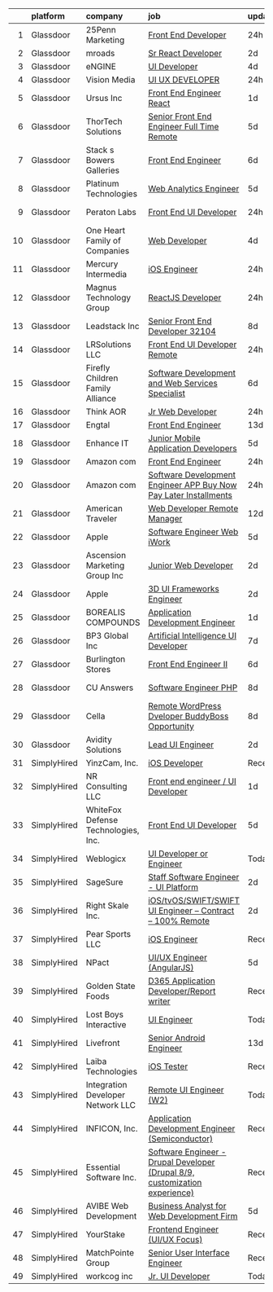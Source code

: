 

|    | platform    | company                             | job                                                                                                                                                                                                                                                                                                                                                                                                                                                                                                                                                                                                                                                                                                                                                                                                                                                                                                                                                                                                                                                                                                                                                                                                                                                                                                                                                                                                                                                                                                          | update_time   | location            |
|---:|:------------|:------------------------------------|:-------------------------------------------------------------------------------------------------------------------------------------------------------------------------------------------------------------------------------------------------------------------------------------------------------------------------------------------------------------------------------------------------------------------------------------------------------------------------------------------------------------------------------------------------------------------------------------------------------------------------------------------------------------------------------------------------------------------------------------------------------------------------------------------------------------------------------------------------------------------------------------------------------------------------------------------------------------------------------------------------------------------------------------------------------------------------------------------------------------------------------------------------------------------------------------------------------------------------------------------------------------------------------------------------------------------------------------------------------------------------------------------------------------------------------------------------------------------------------------------------------------|:--------------|:--------------------|
|  1 | Glassdoor   | 25Penn Marketing                    | [Front End Developer](https://www.glassdoor.com/partner/jobListing.htm?pos=118&ao=1110586&s=58&guid=00000182afbf177387601438b098ebd4&src=GD_JOB_AD&t=SR&vt=w&ea=1&cs=1_2f63a3ff&cb=1660805912838&jobListingId=1008076183867&cpc=61B26E8FEFFA679F&jrtk=3-0-1ganru5t1jfnn801-1ganru5tlgagk800-7f81c7527dd5e03d--6NYlbfkN0BxkLIcfe0oqaYINownie861a0BJtkzmJW-WyGv8J0JYHtoKWOCQUGsIH6zVYJqMmwuooAhzpT0yDxpWSDJWAen5UPhOVYLc12BHXaZcrNT8IgNt6rWMSNOcDWzTGcaIKwSbbRIspHHZYCfuvikeVl0ZkETzt6LJzznpdWQo4hUBVDBWV6Pou1H7BqVlaLI79rAtgrV0heO3s_EQYlbHhnkXgcMMZMdcJjo3q1ISTxkK2D5nApNUoTvSUG3GPrrF4Fnyy0uyuv99QmbnmYmktm0VXOgELz1j3X-NSB3LxvJRqx_MnSALGAooOLyvSGlXg_5eX7h8IiVPCCJurp8he8e5ZfldeLCzTowul4uJH0T_W4BFkRFNhhDQYYtX_IoJqgEqczUl7OlkfNFn68yyQjxascMamcfj8UDMWh3ThHEi5UXAb6uFAGgKP4-zeefMQEXncSzCtAP67sPzZaXxMaqV1_lPoEQawuT49bKhF7FlZIR8bxjK5AVQX4qmBuDzt9CDOP4dUyGTQ%3D%3D)                                                                                                                                                                                                                                                                                                                                                                                                                                                                                                                                                                                                                                   | 24h           | Chambersburg, PA    |
|  2 | Glassdoor   | mroads                              | [Sr  React Developer](https://www.glassdoor.com/partner/jobListing.htm?pos=123&ao=1110586&s=58&guid=00000182afbf177387601438b098ebd4&src=GD_JOB_AD&t=SR&vt=w&ea=1&cs=1_5c8abd31&cb=1660805912839&jobListingId=1008071881586&cpc=2F9DD8B511C89582&jrtk=3-0-1ganru5t1jfnn801-1ganru5tlgagk800-a1160361a352e396--6NYlbfkN0CAgjjGr4XpgOJqds2w5cxKWY20t59WaLgglXJzQDpVV3gvrXRPzIKoDiiGjmiFQ2iouESNLGd-gy4KlUUu5A563TanMmyyB0k0tpKhQSVrfwhrHeDULJNAs1u6ClbTzlRGrQQW49DBhkPI9sPYKDZwVRIgUKhrQHQAPpgKq8YUdx5yRh2KWJNQs5aN7NXWQkA1ObhygbJQosRlM4SKqxDW6Il8VWl_Aq5hZWLHdKS2_NEQqs4DB8dRKavHXF34OthY6lOffB_IgxCCgK63qjsUPVq5CCS3BK8qXT08sTdpF00FY8NrtyNYVkWScYcxRY6d8l2wCw5dANtQjE6WN331UadcTEvbD0athXIKoaksjdIpiKLRD-BJd-dQaflS-emNAbl8moBOf0Crg0rH8Sqq8AzAxHvan4gc9d1I90D3Y_3FSPvhKsO70T6KXt4w91AceDEVuFM_cuYVRo6NkRaVj4d9qdnX_b-A1nqEsX_Ub1Bku3yVQ5K77wcKvqm16Ho%3D)                                                                                                                                                                                                                                                                                                                                                                                                                                                                                                                                                                                                                                                 | 2d            | Dallas, TX          |
|  3 | Glassdoor   | eNGINE                              | [UI Developer](https://www.glassdoor.com/partner/jobListing.htm?pos=125&ao=1110586&s=58&guid=00000182afbf177387601438b098ebd4&src=GD_JOB_AD&t=SR&vt=w&ea=1&cs=1_aa50cc8f&cb=1660805912839&jobListingId=1008069838438&cpc=654405A9B1E0A9F5&jrtk=3-0-1ganru5t1jfnn801-1ganru5tlgagk800-89aab9cd47342a22--6NYlbfkN0CM72iPWblhTK_jhJfJxLWIuoC99VqbpyV49Itn1AUN0-11EOCsDA6xOfpz_HI8_xB9h5HpgiIRPkkO2Hi2R_skyVgROzf-V3wBAvxqLlJY5EHVpv0OFJyCw-L0RMqAn-PlHU9SwUDe-DwVcki62HWiZeG7HKE_-jOFz9P6JI-sUsmlxZk2Dn4lqcbSEdxKNpxiZJGFqK2YkulFx0hdvwYJwqz_IRoLhB4XeQkj037WPoz3xwtBOudATofr0STzmgEFYBxerj5KpHxcRjxO4cBr4Um2pQci_eH8bG20Mgrc7j2NQEI3HDNsXiS3JKh75rPIwedT2whOwbFRIBHNcCAW5mQ3la6gsVWbErySuPjDD8xDQrZlmhnHEAzuLRwev9SurSUUq5xHvyFdNsGjQr0xR5qRt2Jbz5LgNPC1FZoPMyTOcQC0d2sFHVYsERMUXR5ZS5NhSr-lpQjmg14emdxJqxsyPnx866rW_Jh2hL-BsKbIeS_GP9GlxQFhCI2gHvU%3D)                                                                                                                                                                                                                                                                                                                                                                                                                                                                                                                                                                                                                                                        | 4d            | Remote              |
|  4 | Glassdoor   | Vision Media                        | [UI UX DEVELOPER](https://www.glassdoor.com/partner/jobListing.htm?pos=113&ao=1110586&s=58&guid=00000182afbf177387601438b098ebd4&src=GD_JOB_AD&t=SR&vt=w&ea=1&cs=1_b0ea8e4e&cb=1660805912838&jobListingId=1008076773300&cpc=34670CD602BE5E55&jrtk=3-0-1ganru5t1jfnn801-1ganru5tlgagk800-19e53a7268198236--6NYlbfkN0DJ_NiDUn25TsccfMtQS5fdjkwEhZVGunI1iGscaADDmeKZjuEBMFajJPdeEwlP8JM_spvMmEgpTvnNBYsMiRZTChNUBQxgLk_wvenGH_0Io7ODJ7xufOapiQlj99C4-CjlOdkmoYVWw9kzIGMJ8BpB2mZbGeZD7OJMVejfeoS3_xsH2xP4qKWnBXClKuiDeZxiDVhIO8W_VH91tTd6EzJrswwLTXUPJjt6Zd_Oi47yHr0_nLTG-A54zl7D6PtiL9gyzDaBVgIDP61G6Y_uXbynkmluxY08fb4isUZ3umPYXy3rkxakXxyay9GdfUeKWmIyV5rGxOlhB06wmYGIfDMMUM8ccexMLGtupr0YjOxPrOSfmtWA9f0tSjkTDe0g-5vE8j7ls2ISHlqmYloYb_VTIykzc3ceQo8QSx3HLTJERU2LadkksrPK2MQ39zhKS8ocJibLxkBJpY4u-wgnmqcvcHapQbzOfc5HDjm-qv2n0OoYwoTi2VdIu4PwB_Rbn40MWIypSCLlcA%3D%3D)                                                                                                                                                                                                                                                                                                                                                                                                                                                                                                                                                                                                                                       | 24h           | Remote              |
|  5 | Glassdoor   | Ursus  Inc                          | [Front End Engineer   React](https://www.glassdoor.com/partner/jobListing.htm?pos=129&ao=1110586&s=58&guid=00000182afbf177387601438b098ebd4&src=GD_JOB_AD&t=SR&vt=w&ea=1&cs=1_8ec28286&cb=1660805912840&jobListingId=1008074240575&cpc=32EE424DE2B657EB&jrtk=3-0-1ganru5t1jfnn801-1ganru5tlgagk800-f2af985bb1f64a6d--6NYlbfkN0CT8vBT9H5mqECx2dfLV_FONLPDKpIRssxVwtj05Tmm4rA5I0VNOPdM1oYsK66ov5pc1wcA0i1jXnvRzmI--6BABobEGEoM2oGyC3XdEJGpUjll2FHbTHAmdz34ryBvE3X54rTHlwXxvLqFBrAX3sI-6J_y4YpvsN-WunORAvaMa1GNL3gPQ4hdC0z48g06DcM75RifPtW5IO-OTXlJjn31Auz1KaHUqcnUXskvsQiL05VN4HOH-ODWYm-IV-9wf-vwo5Js-fPjNSsKek7TBHfcmKY8e3pXzDwz1XGgGupmipdRvrEBbKnRZOGn36v5YQyK5WBxp3zL2U1n5WDF6s44GuSlwYa8_aeZ2O7wD3MlTmtN1XfPe0w1DuGlLFxlfmLARg3PkxHJqR-5WlqI_sqGiuzTRGMSYwdCQbqUmHFdsdedXeJO8SxxA0TZokdKbBB5Qvi6rmZl8KrhdQYQWNbV-d_CJ4bGHzZP8spsQPRYjgkosynoiF5AzEhnF5Sa9Io6m5CYxy6Re-u7Ghus-YB5XaP1MjncQKlAmD50fZhSbYTn_7OA0bIaWLLsxhZe6kNoTjUnru8ZdpdT_EoWzCkl-6-JCiQrylNj5XlJtYiOqtNbsK7h0_J6c7ATYTxsfhk3MzyLuottxLEShiVjwJiWQb9GGgIaWRtHAMsSWfzfWNpavscuCIrcLNC9RHyVD2svaBVPoqcRz5HErMOfAJvkJ0hG_jaqj1H-uTxZKjZsBpMc3YWhAsJ-mqhSQv_iwqEMwFEtd0P8RqLk4bohUAcqwQBWoxCv2G_wWVoVWAaxK_NKnDaWHo7RPL7_21Ii9VRvrzh7CijR55QFthT1H9jKPpPkN6yJf7cQe_4dftSz8PmzJ_Pt9NOLM0odCMBH6o5NQntH4R6ajxlcevLkkoKNR-QSbMsYb_0yXdwJsCh9p-NHAy19_tXQxYY2_kwD1KeJrTMXdziS1i9IEFMooQfXEbwU-siLllaym3IeLvWzOoTqIt1lP2TMZtPPnI1RpvM%3D)                                                                                                          | 1d            | New York, NY        |
|  6 | Glassdoor   | ThorTech Solutions                  | [Senior Front End Engineer  Full Time  Remote](https://www.glassdoor.com/partner/jobListing.htm?pos=116&ao=1110586&s=58&guid=00000182afbf177387601438b098ebd4&src=GD_JOB_AD&t=SR&vt=w&ea=1&cs=1_8887ea31&cb=1660805912838&jobListingId=1008068794903&cpc=451933188B21919D&jrtk=3-0-1ganru5t1jfnn801-1ganru5tlgagk800-8beda192d9f3f793--6NYlbfkN0C01UNaBQ680rhInzVQmCw0TGPaO4jl8CGKEaY9c_l_wnpKA5txkh3YVdNfPCyTRGvxsSxdpXF65NVr9l4dzjq6ZIVm2jEBL1a7D3FivAIKwll618pqIb3tZfM83PuSUOmKV66_ImlaXN61M_Fe_gk4uGAzU5Jq2DxvytE5Os3njcpTKacHSoDA2S7L_cIyLChQEGlxFkcfNtebawSlyJDn4_fJEPUyZDVjjKLvlerd8Ox6FcNxlaaafA1DiXqVE-iJUAD7a2kB_lW-L8UDSChqa7ew0lw2IWz9q1ySS1aykxl1j7ica0a0KwfpZXMjcBLiwl_UfgB8vLLZNW5cDa-6w7tgX_TdsiIIy0RhbqnziENpDfhWjqqrUQxCVXz3VzurdszaFjLRVvyxFoLWvuLFZ7SrQNL25wPI_d8ieB286eXzfLd7lD0T97gGD15i89A4lFE_m4DEExy1Wx7exoVH2NFC6xToJl5oQLQ4TR1IPogkqAHAM4lfj1IueDVw7pc%3D)                                                                                                                                                                                                                                                                                                                                                                                                                                                                                                                                                                                                                        | 5d            | Armonk, NY          |
|  7 | Glassdoor   | Stack s Bowers Galleries            | [Front End Engineer](https://www.glassdoor.com/partner/jobListing.htm?pos=106&ao=1110586&s=58&guid=00000182afbf177387601438b098ebd4&src=GD_JOB_AD&t=SR&vt=w&ea=1&cs=1_b5e20d49&cb=1660805912837&jobListingId=1008067365605&cpc=FAE5E775D180B2FB&jrtk=3-0-1ganru5t1jfnn801-1ganru5tlgagk800-bf8bb4e3e550c40a--6NYlbfkN0AtR68e5gWpPxoovZgA7Udo-dcymoK0NpHFMpIgh7LYz-wzErHSXLxgtwb4A8enJMKZb71gALfYkexeRPtb5fviJrV85EakYTghdGPeIuapmIDAVgL2Oltk-6UY12bUOMh0zL1hH-vLriSIVkzF-TRIIhnK97lhfw3QCDc7zN8l_MdrvuZo945h7xPBtu8Sc_Iv2R3vdWVoeaXRaVXKQmTLsmkk8egzvnGeNy8kuyJ9OsqDmiMuMm4c5tk-mPzB-G0XDsCAhoBIplbhskGEOevyHai8Zyt7x1Z2ziHxQFnQvAur17WWGjd5yiSLiKKb3p1k-3WCe2YLGd_qvDA-SqPo3qbxZqgC0iDPZN8EUdJR9apwbdfQ2p2B1V7iSzA45UmcqbEcCU_fabfyzR0OX-qJUgflNTEHOTt3s2-qqmStj9PXauT4QIqJgxQ4wxzNsmCTcH4QiRaNpgLFkGU9dY2RlizCeiCTRnT-pvJIW2MgimmqB2QeOQPL)                                                                                                                                                                                                                                                                                                                                                                                                                                                                                                                                                                                                                                                                | 6d            | Remote              |
|  8 | Glassdoor   | Platinum Technologies               | [Web Analytics Engineer](https://www.glassdoor.com/partner/jobListing.htm?pos=105&ao=1110586&s=58&guid=00000182afbf177387601438b098ebd4&src=GD_JOB_AD&t=SR&vt=w&ea=1&cs=1_2ba9e45c&cb=1660805912837&jobListingId=1008067991782&cpc=5F655C736EBE388B&jrtk=3-0-1ganru5t1jfnn801-1ganru5tlgagk800-5bea5c2b1ab209cd--6NYlbfkN0AS3oPsAAmCngCu4U51_2RxXyfS7TdWOFtWPOafNW52IwBtI59ZXPdtHojvQioreHV1eCyLClcTIJuHglHXQYGFPrbYLNKjMSYElkp1vDU5B6GRIJ3ntTEZ8wqUdXjiHri8KgFHTcevVO2ME7px7hB8pIZ9k3huWREFH3y7GXAIcILB01STLbx2WRq02-bbBOcbre9wwhFnxnm1Fqcqb3sChcmLjhkfGI4_QwCn2udRAvCHtBVpRma03uVhhy7ftJGBWdYacNDd8Z5RB6JAC7XiBA7U9x8-IVvLFAcUGK3aGCjPj3hWa4TzfESLJ_1XKNAtzljvCAh3QLkIZNKgNoluoc0EdZQ6-ngNB2uln1KalngSpZVGFPFgYHqk5Di81AWyDzM6B4VuN1lzofxFK7xl9RQAqxleIwpEREl2NWq-uurEgy92gJDVfzMDsBXSlD4NXbbmgQQ2MjrWq_OMydE-0I1h6ZzRDqTLlRMi5OJPaMi0yufuK5UBC9YIEcEsjkTtFUc-EXbaww%3D%3D)                                                                                                                                                                                                                                                                                                                                                                                                                                                                                                                                                                                                                                | 5d            | Remote              |
|  9 | Glassdoor   | Peraton Labs                        | [Front End UI Developer](https://www.glassdoor.com/partner/jobListing.htm?pos=112&ao=1110586&s=58&guid=00000182afbf177387601438b098ebd4&src=GD_JOB_AD&t=SR&vt=w&cs=1_cb948fb4&cb=1660805912837&jobListingId=1008077071056&cpc=618B7C2C2BCBC227&jrtk=3-0-1ganru5t1jfnn801-1ganru5tlgagk800-91e0f88b400cb86b--6NYlbfkN0Cx7R8OmodZU4Ze4hnUhR0Myw3_voyDLMHXumN7ynSuTvZJ394letWvd6fX-ZR_lPZng_wVtZRCl19gpzUfil9SMhxjSmENU8Wf1CpIo5BuLulOof9V7l98pr3Gx6kJ91lZ9bfwnEdqdfyt8VCbOfLcHoeikdcNchUeNi2V0hdJoE2hGzAOIY1XHg4iRoc4jfnNn7AL7riUmUtkogdFohL1qyTv_zeq4jiNK_evGgQAE5Mu7iss5NJ7wzz7ER3jAb4Sjcgm6wkxvjbAiwXehco3fSj_xw9Bk_h5I8aNxiRrmVAqk3EYro9XfvhzOTEJHOSDZcXfG2qc2V3bEGmAW5bqPfkrQaBE7kMjQGFPqMXZ8mk1wrmgcfe56d0zc8eQa0TldYYoXb9r4GPpid8YQ1NH_dbJt_zH4PgxJIAN-fh4spH1Ato_VdAkp_Cws8ao6z7PwyeOvcg7IwU-nABOtyM8jDBAnz03QTc8WZ-s3_AzxwhPsuvqfRsmT3b66gu7dtRZQc2QWTeLyms1IOKrADvl0sU5KdHzbfzO_P-a1FhCMLwp1kN7paToNgwfMpOfZkuZW9VpyNK7mFVNzfOa5W1YDeqMtEKLPo3AERL_X26PzumrTqUHF7TdX12AUzWdneaX-mPnXQAwYHZZKuOIOKIFsQUd-7VoZwHFLtp0vLlg0bflnG0M6EiGGh7SXc8jKmHgVmHBNfoNdlE-NwAjVP_pPq83EGIfxeJs_mPc8iVGfecBrkdzmb4vY2FRripQ2vcjye0yyzblh8KYlOYeov8GRZO3YUuZhWM6eDyQELy1D5zvkTAfKYMJZPGxoU4cra8bVFLITgSffWEgHI76Gl_0nO16s9Cos-JZNlsvgVt2zvA5X69yQAECMhEU-qrBA3ryV-fgmY3FWG6_1lURvclP-Ws8GjU8blKmJU6XRap78VTAvNNJIccu5768QD_Fu5ICneXyU3HRfnf8DuTC_DooOmSgzFWJBZY2oFS6pdDFcyljfVAU0pgs4C4Y8G8dZhYpuSdssimEF1Kf93NCLEnebpwQzBpuJtZyb4j1cSemK2rOhuI50EpT029K3FJO9i-LVuCjZmE1WCLASei1-qRVrmhD9PjdsZ53cdNcVPB0hym5Hz7aQTsH) | 24h           | Silver Spring, MD   |
| 10 | Glassdoor   | One Heart Family of Companies       | [Web Developer](https://www.glassdoor.com/partner/jobListing.htm?pos=107&ao=1110586&s=58&guid=00000182afbf177387601438b098ebd4&src=GD_JOB_AD&t=SR&vt=w&ea=1&cs=1_418c1c49&cb=1660805912837&jobListingId=1008070042012&cpc=F0D43F17ED76B3A9&jrtk=3-0-1ganru5t1jfnn801-1ganru5tlgagk800-6b9958a738879331--6NYlbfkN0AtR68e5gWpPxoovZgA7Udo-dcymoK0NpHFMpIgh7LYz8Hjb2eughIqb59b51gMljcxncq2wRh4YmwoTJdkcUlj0-zYaH3F7Yn6Gt6qFHpg5pQPKiyhtX2pZ4ebxOgp5HonroO9aGb7lOT7ANmHlO4KRiP4f5oeXwufBnezkukHrVQskT8qf4BGxhV5qCa7rxviF9QrQ5s8Cm0zup2lo0hN9ItFO3PppgTvqV08EIMRE5PVHkWDv4_N-tsoy40RJdus6NHNLjrS47o3qgXcWcMxXZOFl7KdeG9g6GtLGk1SGV-gtQ22r2DpiyeaMvbT6PG950EnN-lVFWt_cy0WIDlBSvZ5vtEKmkeEitk80WXtaLwKdyNwzCUmUm9qrKf7ia1E9YOvUkOybZ-jN1ZQz5i-h_lDY8ypXUXeiSQ4JLVrK8XtaKff7-h888xpr5f_mp8iGZ7-Ytg_tkJXSXRLC4KJTqlQ9ppZEsTwCpypSfQEy6XiLUzyi9RmMdcQqlQ-EPg%3D)                                                                                                                                                                                                                                                                                                                                                                                                                                                                                                                                                                                                                                                       | 4d            | Sparta, TN          |
| 11 | Glassdoor   | Mercury Intermedia                  | [iOS Engineer](https://www.glassdoor.com/partner/jobListing.htm?pos=101&ao=1110586&s=58&guid=00000182afbf177387601438b098ebd4&src=GD_JOB_AD&t=SR&vt=w&ea=1&cs=1_7aadace1&cb=1660805912836&jobListingId=1008076136955&cpc=AECEB822CA110EBC&jrtk=3-0-1ganru5t1jfnn801-1ganru5tlgagk800-b47ae40df0f9e85a--6NYlbfkN0Cp_WSJKd_Pz82imZmURPbhd3kYBsiZi4lpMLOH6vOlLPzokIxeo4E3F4xOQambd4--pyPe1rb1tNFMVvuWJilBPmEHBtb4FOWf2iaHFnU2gYgmWEx5lbC9IvpM5GttvCFqq9MBjwz0-PM8WfbOGC482exjsPIVnX9T1MMUcE0kr6yFADdb7FrViRCycjX4lZQ9y0vsElFUV_t40zldnC4QYHlI-HWzj_i1w-G5zD3poqYvohbSb50mXp6I-Hdrx-0oFId3MN0r2mRUD8X71zYBMRyG9dCJ_TH76AdvlSl9iCuXPdurXk9rWcaDPtkCHHcfjncKodSCY_pMbBNcpcW2N6CwIkg5cPFxjw3jfTrwXrwRSGomtcOyv7IpMPjqUXnZVHnxwEJUuoJaZ3dI2c_CWl7DrfcPoAFpi4SvktUVQniLE-BFCe3R1031Oj0DJZHK-oJWQ2Q2m2KpEfnYtBFUQB2NGoGw2wc6s1_UUqNxgwiAHBdBsEwxmcch7VYsGRFt4vtshPTlMA%3D%3D)                                                                                                                                                                                                                                                                                                                                                                                                                                                                                                                                                                                                                                          | 24h           | Remote              |
| 12 | Glassdoor   | Magnus Technology Group             | [ReactJS Developer](https://www.glassdoor.com/partner/jobListing.htm?pos=109&ao=1110586&s=58&guid=00000182afbf177387601438b098ebd4&src=GD_JOB_AD&t=SR&vt=w&ea=1&cs=1_e1fbb6ec&cb=1660805912837&jobListingId=1008076695034&cpc=81AAE51C33FDE227&jrtk=3-0-1ganru5t1jfnn801-1ganru5tlgagk800-3a0a1891d0d5e189--6NYlbfkN0DtUteQRno8tGOkK9yi4CzxFCLHnSujm5-DaNf22fRcqDz57Rm31v8dEP8M_ZV-VgfSYxkIEpBONLzkBp-wpqvQXH3oMQwuXJALoHqw1rFSN_XLHf58eZ5V36zTppROEAs_4K0fUhMQA7RLhhxS2nFlaHBlmEQko0uAHFaNW9hlPUWaCLMm37xJVjyB9iHf3QFNclq5r6nAHH5TovxiW4kj7eJcGYpC-jcqe9gDNgsSb0UOXVYZA9cJXaUym9TjQVN1JgLlhLdhyHiJEqdoX0leAFxWWwsVGnTrH4bJqRUeHaIx2kZSkYXNbtFD0KeQZ0cHvVRql62ym3Rv_u2FPNOb8qpjoB2YLAW8Aw5Rtf-RnfI8HGt2CfPXghUbSEBpXJFCjcRghIFjRncGi-fFabdgVgfS3lUrIXajfmOZ26gRggwZR43nDzeslePJZ8o-IHWa2XpziNansvouNQ2wQfTmPUt0mPhVgYgoIedz9LCPfwfYmwK98YAYy_FiXMXN5fy4ZDqCvvqDDQ%3D%3D)                                                                                                                                                                                                                                                                                                                                                                                                                                                                                                                                                                                                                                     | 24h           | Remote              |
| 13 | Glassdoor   | Leadstack Inc                       | [Senior Front End Developer 32104](https://www.glassdoor.com/partner/jobListing.htm?pos=117&ao=1110586&s=58&guid=00000182afbf177387601438b098ebd4&src=GD_JOB_AD&t=SR&vt=w&ea=1&cs=1_cbb35f9d&cb=1660805912838&jobListingId=1008063540807&cpc=3BA4CE39D5B5DEF5&jrtk=3-0-1ganru5t1jfnn801-1ganru5tlgagk800-480f5580bb79916a--6NYlbfkN0AN1DXOJ3XjvJpsorCLbwBX67_Zmbno95PICvIB5GJH13XHFuyYrum6AmNcT9_RMPPPeOF5uSL1IV0gQys2Ha29mjA4ejw41W1tdV48sTCXA7SFqzDsz2n_wr4OwHo9hR7eT7850mWZhyvFtjUDSYnNQPSTWiQ1tgjjD1YU4vtzLfTBESvCVb--f82__01qtwZIMTW3dxFrZJxYYK6cyZOlctf8imnAYXDLuOyhfE0KVh5JsoB1cjrz-qf6Ms1zGzok1sROvHm5EowQWIK8l3gbbj_rjQuSmLHCYgSMBMDFUvdVMHlNwTYlOsSsrgIvqdyJ4maXWiXXK2Lym7oH0oHnHn7L8YEysJf321pUQu7heZ5sBCxAxlsproptG-7vEbHAC16CAwXxEKOAPgByiDpssddmmV7IKo6j9K8kZouwu-hktTVad0tGjMZgt0J7EBGB2fEKMH0RmlMeCeawOJ4NcQ0gE0JUic8kpP-xqW7tpQEd7SRbIgjyqjnpk5qw9AXtfcRh4aoWag%3D%3D)                                                                                                                                                                                                                                                                                                                                                                                                                                                                                                                                                                                                                      | 8d            | Remote              |
| 14 | Glassdoor   | LRSolutions  LLC                    | [Front End UI Developer   Remote](https://www.glassdoor.com/partner/jobListing.htm?pos=128&ao=1110586&s=58&guid=00000182afbf177387601438b098ebd4&src=GD_JOB_AD&t=SR&vt=w&ea=1&cs=1_d32899d2&cb=1660805912839&jobListingId=1008075985506&cpc=5C70DC7FEE0D01B1&jrtk=3-0-1ganru5t1jfnn801-1ganru5tlgagk800-5a430370482fc73c--6NYlbfkN0BAGAj0RUsnWTahqI1tl-PZLsMym4oUMswTcg611k7hRhZpN3Kz5TEiF7mWyl4wW1AhtjUlcgc-107l0yBL-hN6ZbcyiXBfLWok2zXEOlJ3ntoBTaMYRTmL97T9V5cUyN_zWZK3d3Ca7QurS0aUI1qMGMs3j4yGfflH6UsqC2Io-QDlomXxrYsO_NEg5M2dDDJPE7pJl8_AiPTzX-TLm8xuUTD9-We2UPO3na-FxrY7GC55lhbnMYi-BAuH8p04WGVSRlETJ79PMTgt4Mw1dzi1wwMu3nhA7EdGvBKf8BKP3tkItx9xhE5p9NA5LPUryayExqWLKle1K3sOt69MzFWLAK9pLF9goJ5USBGUswLxW8rKRi3-8MzQXaA8ojNNVKjcrktfuPaN-URzB2rmQEylNW5rpf-khb8XAlej-LHHDVhwDKSPRlTgRb_KUiIR0-xbaS38Xkjd_jNpiaT3oRdFYd98Ydp7Vu7TNXVhevct20cNNWPnjdE8hopn84vWuiKS4lX1aBd1ug%3D%3D)                                                                                                                                                                                                                                                                                                                                                                                                                                                                                                                                                                                                                       | 24h           | Remote              |
| 15 | Glassdoor   | Firefly Children   Family Alliance  | [Software Development and Web Services Specialist](https://www.glassdoor.com/partner/jobListing.htm?pos=104&ao=1110586&s=58&guid=00000182afbf177387601438b098ebd4&src=GD_JOB_AD&t=SR&vt=w&cs=1_ad87e600&cb=1660805912836&jobListingId=1008066852423&cpc=F4CC4721A073827F&jrtk=3-0-1ganru5t1jfnn801-1ganru5tlgagk800-cf3a85c00cb20a97--6NYlbfkN0CNzuPTjnduGFAOpB2vcisEyNlokxoC3oHyRQ2OwCqP11-2grFXxv4hxLgRiYTyiFv0bkFe8JpJjZf8_M3r_k5Hpg8yNjV6u-vPl7ebESnpQYujrX1qPjs8JQLZzpsXh0l1ibaXfwnmZAZSLn_ExzidpHeBikTNiI1rm3wcJJ6LnzWTqs8paCVpFI8jG78x51VriiJmQkCSwRDoaKaUDHDcYmV0eZOdPooZISf1ePRqBGKDMx3Z5EYPcXTU-K5y7vNYeQEpFoILjAOjHJ7yELbWP6yHMJQuFD95aUdgNZcIbBxaX6a05rvH9GV_usngMf6LhHxzeYv7dNeXzUuhjcI57Jd7E6xGTcNICeN4aOJe5DTwv1gvRSr7lqhDhU0_1GmN8oeGvoEPhsJVhoHju08vvyahsy-fNvZk7CALR1GbD5fiTfr1MchrjNQfjqthI2kRG3OFmQIkLoYTGR7xSfJkg8NTEXdcVUh0hdPs5CqLBArjHROqisXJbtxUa7vSDVw%3D)                                                                                                                                                                                                                                                                                                                                                                                                                                                                                                                                                                                                                         | 6d            | Indianapolis, IN    |
| 16 | Glassdoor   | Think AOR                           | [Jr  Web Developer](https://www.glassdoor.com/partner/jobListing.htm?pos=114&ao=1110586&s=58&guid=00000182afbf177387601438b098ebd4&src=GD_JOB_AD&t=SR&vt=w&cs=1_fe78a080&cb=1660805912837&jobListingId=1008076352884&cpc=C4A69CCDBB3B9599&jrtk=3-0-1ganru5t1jfnn801-1ganru5tlgagk800-199541a9d9310322--6NYlbfkN0AZhccrYCUSJlZEde1UnGXnwlG1V9FU8luw-eezWnVYr-kN5gpXPDZd7hP_nk8EKTuSlEmZqUFjmWZXkZE7zsw_oW-GdjzGixVbr7Hm8X-T_tZbOrZ7F4qo__LCtrgwEHZ6SjEb1GrWSNIGGA7nkaZzhtx6eyPItdJC7UvlRhOw1WbT2p9JnsSl474U4Gy9_1Dc_VR31UcCDD1se1ikqX1EbtnTMAEfd1mnB-F4MMu7GzPwjYxIs_YRLRmHblMR0-nlygdPppYH7mDNNDULsvQNBQ3nRy-cSBDBm5qvC2wNBI6_MzoN2bGYrSVpT58GnSphLzpRg768YEK5LaEQTiZOSBYs1E0037diXYw65G4XTimUKEKK7kxc-N9qCW8DFfuBFCnXJ_165YVjwq3KuKK2TKXyRwM6n__PuBNRSBmyaoREwtVdGD8A)                                                                                                                                                                                                                                                                                                                                                                                                                                                                                                                                                                                                                                                                                                                                      | 24h           | Denver, CO          |
| 17 | Glassdoor   | Engtal                              | [Front End Engineer](https://www.glassdoor.com/partner/jobListing.htm?pos=130&ao=1110586&s=58&guid=00000182afbf177387601438b098ebd4&src=GD_JOB_AD&t=SR&vt=w&ea=1&cs=1_d6802d04&cb=1660805912840&jobListingId=1008052522774&cpc=3BA4CE39D5B5DEF5&jrtk=3-0-1ganru5t1jfnn801-1ganru5tlgagk800-71a444158f5699fe--6NYlbfkN0B7Z8t6fEMDh_BTkcJVPNJicKvZQEBTy5HSwyHa20ewqmyfWNXjNsfvmtdqiCQm-EzowJKotOv_WjYgXr6s0thNrtR8Nf5EbUKEt6ppAYVG2-AQo-x4g793sW2LOxDCt1n9wIYQsco9lmZbJ6U4qZeSMoRdJ9bloGCf4MOchqSjPEb1e5ShRIiaHCrC02WA4DsdIW4P4BSZdX2xe8Be6DMjxvm2QYgnccLwcNxvAFZ0Bbrmf8dayeus03-I2_zojCNnupKlXyt0y_-ZfBeoLk-nCu0DhT_oDoUY0t6gN2sMXGT69hK_LxdTVGquGm4Mj8VdKU7igvJMwVpxSoaMj9Cn0zJE6rgsLXV-Z08bx7al0AA_NVzBhHvtghvqXMVUeqy2ZsqBMOWLES-CYSVSQqjVRy3T6YX6taX_8uYXbR2kfE4cjxWndHzG-9o7RqMfg-om_6nTaj3l1aBhO5c_0kVc2FmykGbAAPBiQbmhGoqm8M9yYs7YH2bL8sn04SJrr60%3D)                                                                                                                                                                                                                                                                                                                                                                                                                                                                                                                                                                                                                                                  | 13d           | Remote              |
| 18 | Glassdoor   | Enhance IT                          | [Junior Mobile Application Developers](https://www.glassdoor.com/partner/jobListing.htm?pos=120&ao=1110586&s=58&guid=00000182afbf177387601438b098ebd4&src=GD_JOB_AD&t=SR&vt=w&ea=1&cs=1_f974f89c&cb=1660805912838&jobListingId=1008068900182&cpc=A65DF3A704A48F9B&jrtk=3-0-1ganru5t1jfnn801-1ganru5tlgagk800-def1bbd1f598e622--6NYlbfkN0AraZfUMCdnJNjJsWHy6D3Ra_0D6GRfEkfGXZiKyoRK-VOwO6-Fnjju3UziSgxx_2dztle11cb4VvC_EnZaGZvallrJcFMEZ5Nxf-sUoNMNKtH2TI_Z4XyxT7QHL8ac1iyp7Y-701IPTxBo0U1IXSCSeLvTqKewnAtKv20pNCOPzePwMnVtsiioOAusAOMDS801OZpCX-n8my8obiOc3rbG8y-nzv-q-9je68JnMx8u6DBS-PZl3YMnR03wanWmfgC6Pgal4Zrki_W_38I8Wf-PCU0oPaQTtipU3haAWyucK4LkBEaYikqZV0xrK3g9jtYFS3bx6Xof558EV0SeHTiurJV6_XPuOTQDO4sOTVm7dlsFBSTF_gDn95EX5GUwFRWsz8t46-OIQ33s-fvNGsb9VwLO1OjJkrkIXGZNKqpcsLk8Lf_E_9RlXPXyK0o9OYC3W_RFcXTx7R_ArOLbrWgFp07EY76P8WvyuoEUgZX0z1VJF3gsap4QVbGGtQ-r6z07ExPv-CmXiA%3D%3D)                                                                                                                                                                                                                                                                                                                                                                                                                                                                                                                                                                                                                  | 5d            | Atlanta, GA         |
| 19 | Glassdoor   | Amazon com                          | [Front End Engineer](https://www.glassdoor.com/partner/jobListing.htm?pos=124&ao=1110586&s=58&guid=00000182afbf177387601438b098ebd4&src=GD_JOB_AD&t=SR&vt=w&cs=1_f0d514cf&cb=1660805912839&jobListingId=1008076772877&cpc=3BA4CE39D5B5DEF5&jrtk=3-0-1ganru5t1jfnn801-1ganru5tlgagk800-3ae396543607a951--6NYlbfkN0CKJOvZ2V5IrJ1cL6f27LnM8XR4tisTi-a8V3t-dR9dwsgFRvlGUQc2Ve2CGI8d6VM3Wgxlj0PWH-4GKFqUCO1-xiDskxgf3Ti9KxZ6FssqnRX8Zs5rnBiROYE68rlMFz4v9XJ9bdeWLC_QjnIJ7Eq8lstt1w8kGUWRmjMgDxb-AUpZZHnzdIAilk2p9wKzfYM4TPmN13UYY6wak45MDk121-ORf5sQHBlKmfm5w17-6_JDHr8G2yUTc4Gbql0izgSC3Mdc7NtNzmwzR415vszoelG6UmGVZmjb7MCmKZDVr6g8tN6V-EzU49YBNVJ57avywzmTkKAi4WJhC2B6iwXVSiBgnI3LG6706VZC_v1zKVHNunP7lbcaeri_lCsvVWDdanKbgkiMYZNIQ5ToF0SDEZbdG2rp4fAwXd2YBXdl3Q%3D%3D)                                                                                                                                                                                                                                                                                                                                                                                                                                                                                                                                                                                                                                                                                                                                         | 24h           | Seattle, WA         |
| 20 | Glassdoor   | Amazon com                          | [Software Development Engineer  APP Buy Now Pay Later  Installments ](https://www.glassdoor.com/partner/jobListing.htm?pos=111&ao=1110586&s=58&guid=00000182afbf177387601438b098ebd4&src=GD_JOB_AD&t=SR&vt=w&cs=1_d7d4e32b&cb=1660805912837&jobListingId=1008076772826&cpc=9908D8D4413DBB8A&jrtk=3-0-1ganru5t1jfnn801-1ganru5tlgagk800-bb84ca87808f4568--6NYlbfkN0CKJOvZ2V5IrJ1cL6f27LnM8XR4tisTi-a8V3t-dR9dwsgFRvlGUQc2Ve2CGI8d6VM3Wgxlj0PWHx4BSIEGTneNmlcZ2iwqY_YZBe3-pjfINGMDQM1lghyUIS2AoSvGLypETXjz8LGJJ_86RKR51t-enXGwsMgGZYqiE6VlKDccx2ZClHi1Iwaiw3f3ql4GAbPzBIdLO5GMEmKxlQ9-rvAFCNiY1bnqasa4laRVUfsHXSSYnNp6nLqTS02lJgA-FDoNcIBaOTrvqD2m67QH5Sr3oXAyN7ObyKUu6djSsY4DsLhr1UbRKSlk4V_bZD7HaOcwwoJu78mkJ-4AM-xgJSKiAkYbI2Mcm1dPMLEZg-Eu854bbDHg-T7tWRzhZiwYl8Ikw5ktu5HHYglML1psAdzR0UuAUxqblZMyfG4YEKprDf3XKfhJLrrq)                                                                                                                                                                                                                                                                                                                                                                                                                                                                                                                                                                                                                                                                                    | 24h           | Seattle, WA         |
| 21 | Glassdoor   | American Traveler                   | [Web Developer Remote Manager](https://www.glassdoor.com/partner/jobListing.htm?pos=127&ao=1110586&s=58&guid=00000182afbf177387601438b098ebd4&src=GD_JOB_AD&t=SR&vt=w&ea=1&cs=1_6c708735&cb=1660805912839&jobListingId=1008056188978&cpc=A8EA696C92E7776B&jrtk=3-0-1ganru5t1jfnn801-1ganru5tlgagk800-441c4092247efcdc--6NYlbfkN0CkyUODdAWOttWJ2LJ7eZfdfOMXKQZf4DPL70xczqcB1LPqXS_73rS5nAenDC-EjxLQZwjUwl6q06DL8lvcCzJfoEWX9ymooVZwHEo0oIC5fw1BQ4QozUrrQjBA1vvihQcUDjEeeZU4hTOK3tN6N3rovH1MOQ-LKvUHL5xpkry04szfj3dm3kSlgVIsncGuvCTwLIbC7-LHPGAWBXje7b2dbE9KNywHD0_SVMuFIThjAB6t5up4jCJCjA7UQ-ZqUNWczKvI2HIPpXSOJMZDXP2oC8STJrkw1fcS9mMw6jy0t2U2tKy5-v68MCWSq3T3R0cK4Iybba6e9pzHGlBqAl0DB_fhXOvn-OiFQPhEW5nS7yPH1hLrDc1jLdRRqFQfodeSu0WMnLAxsl-YJ_CCt_HOiv4q-JqxBLCsZNd2LGAJQFvP_7_ndhemOAAjjvh__lkOt6eV3TnWvB3OSKtHLfKJ95SMJbGRO1gxhN-7TEC3-NaMhqgG-wMiupJk_BbJUKD8YD2oN2Y8yw%3D%3D)                                                                                                                                                                                                                                                                                                                                                                                                                                                                                                                                                                                                                          | 12d           | Remote              |
| 22 | Glassdoor   | Apple                               | [Software Engineer  Web   iWork](https://www.glassdoor.com/partner/jobListing.htm?pos=108&ao=1110586&s=58&guid=00000182afbf177387601438b098ebd4&src=GD_JOB_AD&t=SR&vt=w&cs=1_68abc335&cb=1660805912837&jobListingId=1008068026001&cpc=155EB9D5185558AF&jrtk=3-0-1ganru5t1jfnn801-1ganru5tlgagk800-b314d1b70519e687--6NYlbfkN0BvKrLyj5gPmtZO9T8euul8TCxuuKNOtzRJOomxnwSEodTz2Bc-sPZlObPMRh-wYQqX09K-kPIWFmIDrnKtybxs18Kgzw1l3Lrgthl87Xxo8ekCPJIkQXPt1KOBK3tnJ0O0lu8RyqdG8L1HhXMGGiIYIMChQ7Nt6ID9buyu_g54F7fiYSOlI1FJ5oA52uTgkoJk_bufZO2FRreGvd_UhkAgt1akyxVd2koKMbO-BqLi0HSbqujHkpksd3ul_NrN0-Vz_5G1pLJ5lWrqKLgd1Yu6WqXc5NDPkhQFwPawS7kiIWC_zvH_b2u9US83AT_j3IukyQr3fuxgVmHcj1daO5_dE6QJqGrqYbzzIzLt2UAoFQ3d6wiFZ6Yco7GZ-oeadetwEyylYmEaaysE9ZJ2ptpT8I8werW4rXoP2egMzVYOpe_Rfd74D_QbAZdP-RM8HDNKhD1tJdZFZYDKnzHjDDCG7xTVJ2BNkEoSJTMTUvDSKQt_Jx6g2lxeWfnqQqtmBvPR_u8mD6xPtrBlYhaxG4PtPhfP4ENJlmy9VZWtP9s2asZmLVsVqwopRe2gSq6LkiRhYcSK83JtT9GJfihc48yX6_2AD4kY_cwfGQOenyywK67fgDGIBhb1Gyn3PMZ9e-npSQDaSFpVknDnIrojrpD0yfRNxgzHp_xcd5zRbBzrcfNhouMxF3Uo6P0HRm6jHf7wDU2DyPO3hQlEPdqnFqXkJYvCUu3lomyWi_Rb-WdhgXwWQ83dFoW69sBTbxyCv5pR226-vIQR2Cw_3F0W5Bm-OdP3lnsSkbl3Je1F34vWq3rykYNaGdXSFtAo2n59_OCDAzIHZzGk0z7A47v9tf-JfDo60Haqj5CGKHbb9iYwYiSfBJwtGFEIGCUH5zG4XeZOCHreK4RmCy5w3NQZGkNQfs7iwvzo2r5k9zfPc1gNOlurzL11IqaPoyOY2BqI-vHEQiUC1Fyg4YnEQ9YJDZ0d)                                                                                                                                                         | 5d            | Pittsburgh, PA      |
| 23 | Glassdoor   | Ascension Marketing Group  Inc      | [Junior Web Developer](https://www.glassdoor.com/partner/jobListing.htm?pos=122&ao=1110586&s=58&guid=00000182afbf177387601438b098ebd4&src=GD_JOB_AD&t=SR&vt=w&ea=1&cs=1_088cdec4&cb=1660805912839&jobListingId=1008072063162&cpc=48B9F4758953335C&jrtk=3-0-1ganru5t1jfnn801-1ganru5tlgagk800-555be03becddb755--6NYlbfkN0BKgzQyzTF1Q9mOsR1amaS-juVGLjHt5Cdom-gEF9y-xZCaN_qau0nZKYPb8RTQ12B8IhTIvQeZuo5-_gl3_1ta-uyJ0rRvD9lMhrNaC3NdOBMuP6iZ6iy5Ykcs67fFOmKAExcwIXCIvu8R1p3_gdkgVq4W5t6e2y6EN8TM6Wa97iTJugkdIja4dspMSdEF6T7_drIZ5s7wZAqyxEKpKBWRHbVr0d3mCJTezt0a7DeWO-9BNwYnJijG96m1pBa1nCGCJK4-EuQxWEzoXy3BvgNbSslMo5VatlAshsvYDwumudBjtSiZ8Z09Maw84Q2WfkUl72lyk_QYm11I3ESIvTHcgYgWWKixNP_y5NnNxULQaw18zPRaEoNw1hvR60EDMOZDnOFUphpD0Stij_N_gR2ioSwF7HQNVV_5b1qwlWcWb_XrUAXg0Ao4-pa98fv6dNR5fkNY6zhlEmXlPrOrzgZa_t4FCQW2yvyahQ0gYTVEAAr70xTpbNa7Rl94rSPlFaF-M_YAVemnCg%3D%3D)                                                                                                                                                                                                                                                                                                                                                                                                                                                                                                                                                                                                                                  | 2d            | Charlotte, NC       |
| 24 | Glassdoor   | Apple                               | [3D UI Frameworks Engineer](https://www.glassdoor.com/partner/jobListing.htm?pos=115&ao=1110586&s=58&guid=00000182afbf177387601438b098ebd4&src=GD_JOB_AD&t=SR&vt=w&cs=1_c872d66e&cb=1660805912837&jobListingId=1008072872977&cpc=F41FEAB56D215062&jrtk=3-0-1ganru5t1jfnn801-1ganru5tlgagk800-49a0a698294376d1--6NYlbfkN0BvKrLyj5gPmtZO9T8euul8TCxuuKNOtzRJOomxnwSEodTz2Bc-sPZlbtkML8D-m4pzgMpahLgxDqPQp9W4kLJToXoDTWfsXG3kYYdBYf4dNUL-7d4N0br_u64IwiEd24PJmMi-fDZwHuAfRIl4MrYq1sWWPZEfohc1M4lIFvC657WbHMLCaO-a4qMVJI52EAlMB5d4U2xBSR-Krzz1vqKvz7MK7dDtqtcyIf--lAO8o42v-HA3v90R7L96zhlz_z9Bo3dFMbYRfWFAsiEUAYtmILfF-CJBnjVIaDvG_gGSy7CEVacdmDjJ_zpPAuyImwq6Jc_GDskGZMAi7Q_y9QA_2FOg87o_JXMTJS2FqMf6xrBpL8J7gfTwyVZH4TdR0VQClNA2PUwrxL6Y5sIwr0cYbDzKoh7ybttgsTAEfYa88t6QP0VwfZ08oB6Tg1guOS2ZYdnnauvb9YN0BG0GU1bIFAPyO8lulhRHV6PQadNTAfUYiImo7U8Nk6iop6b3WpyyiLXmAxSPCxrdjLr3kCbSdtvSlf7H8NYA-KV6IhTHGvFykQJfYuQsIeJQ2VBK73foTuz1sxTmcwyKKjJYUGMUyy_GWjJGjb2jslWwQC8x7-KzdbdY4zZgZ8R6fFBhfCZ1vwdDvlaA8o2__jVneJ7CbVdI5s46JcZ2b0xdocGFqMqGiYICVM-_lR-m2re0z5IjnjBwF8vJvep9ep5Nh2Dj0Kqt44HnHIQGxdQjE6hQaPDcWeLTvIZyLlhBnw3qe-nGyzP16NRQG9uG1mZBrwJSNv030mYNhrok1AEVJrmgFpbMwcbkRMdscdcGgAn9lvYk4-EeC1wXzOd1VX0FRd-yzAYZjVGTPzCb0MsD8mw1H9xUVmParg1M3tzgxyZdDRIEtpHSqJhhmOOnf1dqdmTMCnkw2WhB7OwuUEi_vpdinHqeFS30rS712mYL_Vnbcgnc_Tp2YaRcJg%3D%3D)                                                                                                                                                                  | 2d            | Boulder, CO         |
| 25 | Glassdoor   | BOREALIS COMPOUNDS                  | [Application Development Engineer](https://www.glassdoor.com/partner/jobListing.htm?pos=102&ao=1110586&s=58&guid=00000182afbf177387601438b098ebd4&src=GD_JOB_AD&t=SR&vt=w&cs=1_ba39d907&cb=1660805912836&jobListingId=1008073762653&cpc=1EC006BEB16B588D&jrtk=3-0-1ganru5t1jfnn801-1ganru5tlgagk800-7d009b086ab3aec4--6NYlbfkN0D3pY9BZr6K8HGw2_tgPfJbubO3fx-95i-wxmIgQH2CvCwNAUZXdNgJ09ha30WHYr67b0jcoXwTlmSy4TSRPXRVMsraRwbzC-l0QAJryYhQaJHeTXsa-Tat4hEJBvftOLlZ-WjU9NgyducMMS18a8UCGYr0T-ZX61lQ-BRx40R1Gn6YAI53_rSy9WoodOYN1scEpeHiK7q4oitCRfUtqqJqN5AeLxyYZAks-BkO3ZiEUfyaT6PfppkZ7DYFL5oUD-sZspeFac2I7PxrVDfAz6ezlFEMpbGJx56mAC-zuAaTR614Y-y7Uv6wzJ8IUQD9Du0EMFcOv0NoJgZ_hHBZ3P2h-wPubkhYE42zIjoP4t8a9Ui6UTDadPimau0aSgs6i99bkRGQQ06m9G41RO1QUQ9NzjmQ7SKl6mYYyxrlmjIg5k6C0DgsUjBxwnmjUecpEq1ImnMVwnfokUAj51QqDuxiyhL6nrSFAsP8FMq09bsRpbDtUdbNw2FGNZE6YOQakV0%3D)                                                                                                                                                                                                                                                                                                                                                                                                                                                                                                                                                                                                                                         | 1d            | Detroit, MI         |
| 26 | Glassdoor   | BP3 Global  Inc                     | [Artificial Intelligence UI Developer](https://www.glassdoor.com/partner/jobListing.htm?pos=103&ao=1110586&s=58&guid=00000182afbf177387601438b098ebd4&src=GD_JOB_AD&t=SR&vt=w&ea=1&cs=1_afa288fc&cb=1660805912836&jobListingId=1008065221323&cpc=AE484BB564079092&jrtk=3-0-1ganru5t1jfnn801-1ganru5tlgagk800-6f14f717b69075bd--6NYlbfkN0Bzkuy17zoNwKMVjyusHhR7JNYo3SmelKzW8jp1Pa4Tk4WW547EexT8nXOMs0WaCyz5pHM_0GN5tDlRMB5J00LhVLe6nQ9y-M3zyvNSpBLd2TV-xgTGiyWJAhbm4kXXnmCNNndgKcMdO4QB8rH0wggCPS_X99tvbkIPFxkCrM0Jk-jX_vUkPW9_3TSblC2DX8WyzXmEE_tEzJMZ3w8a5a3SKycX2BwRmxfo_g_i2GVMvrBN9vRzEY-pI6Xbrm2QFJ6DGTJEGObVLsauvI8L9yVFjTBjqpl6qoOH_wZF8_z0DMZbAh7pJLkzstqXWSkNz0gDkmHldp4TM_D5xmtqjyFZd-yR8JrrtZ17cwoEE2bTKaGcmGXxGfok_bK3zYfPBas_btRbvrBob6-Lwv69qXbrAPqZi2yIRRKxGMztHpe8-kYvSCAJWn6ZTFTmgNzlFzLH-cn4hLraXeq3viV8E61CJv6OIBGdRYWeB8EjLQ2o3JsYsKD4BFX10olDsPPFw4rmUeD0oUzZYmb6xi21RTKvnGyGg2x29yc%3D)                                                                                                                                                                                                                                                                                                                                                                                                                                                                                                                                                                                                | 7d            | Denver, CO          |
| 27 | Glassdoor   | Burlington Stores                   | [Front End Engineer II](https://www.glassdoor.com/partner/jobListing.htm?pos=121&ao=1110586&s=58&guid=00000182afbf177387601438b098ebd4&src=GD_JOB_AD&t=SR&vt=w&cs=1_c48af444&cb=1660805912838&jobListingId=1008067480471&cpc=217C45A42544DB93&jrtk=3-0-1ganru5t1jfnn801-1ganru5tlgagk800-e45be676fcd68c45--6NYlbfkN0CJm4vJz7SDlL3lGccjaB2wU5huGLb-8XfJ0aGDrrd1pLANEVWy-BboQxrVajehlhdn0sSW8DB14lQPZOjCDmWXFofkUrGUbg96FkTutc-MRoUJ58lyhM1Az0644bSisa6BnqZsUlePpIqj6JCpzNKZVKTZtc50_oiz-_zC3B0y9xjpyW7IeF_z2Bb6268QzFeB154q-xtgRQCX5CXpOOYpuC6S6TSmxGqjyZdkb3jQRGLTepurC6zbyxbes63x1g7dXadlcRzWFKAfIoCthET5q1WDWY5OHbjR2Fq7nN9Of8orAn5eAzGP-ivfTPxrjN8UtylS41A0XnPpYcAbY5NO5RxSZCO8o4dI38N2Gs2csHxMpGQF1fK1P5J8ypHMTqHtCfjcYLlnpGEsrOeBaW9PT-iVQdFi_CZE66Y-DOkGk_lQKoVeAuD5HtqaYWIKVR70QtZbuHl4grYMKgoqJ0np1JcmvqgM7nMk-g_aNdZnkkuK1-OOs70iQ_mGjnMQTZU5zFDKNJpidg%3D%3D)                                                                                                                                                                                                                                                                                                                                                                                                                                                                                                                                                                                                                                      | 6d            | Edgewater Park, NJ  |
| 28 | Glassdoor   | CU  Answers                         | [Software Engineer   PHP](https://www.glassdoor.com/partner/jobListing.htm?pos=110&ao=1110586&s=58&guid=00000182afbf177387601438b098ebd4&src=GD_JOB_AD&t=SR&vt=w&ea=1&cs=1_4f0c70b3&cb=1660805912837&jobListingId=1008062818968&cpc=67D5E609A3B8C355&jrtk=3-0-1ganru5t1jfnn801-1ganru5tlgagk800-7db039d6859d7e9a--6NYlbfkN0A-OCueWM1tFhMGdEjz6_hFWqPohNI1_phGGSwmjFRDphzS7RppbsmVjTocfut4kAQBjFt9XyTRmnE-14a2xsnpjZ1h4FV4uHgPOgA4M8NoEMMKMvy4ZXzvsKFSdiisBbPmmc6-9OhT7uGBjwqrJX9KMh-6H-nqmEr3ioq0QVoVyNwBzo2h-rxplo-_8pVE4quZUgnET8TUub1JeZyXkHY9aOU8rsQfqZ7-dlX3Z1-oka2h7GzHvnZEK9xfTqZ2M41eqZcq8H0D97gpdxRpMlxbAXY1I_OsQBUyyKvf00QBsPi4Fxbw-iAF6OzxL6213kFrtLDY2J41uYg5GHzhmhq2LTxzq9-d6wj1fN6TNLe6V9LwxalEeuTxsRbz7ng9bLJH-Wbxn1RDlXAZ73_5uk4ixeS41p-UjxnwXE4A7HVPlFflX1xZZ4jqLE0d1_nbTWfbUXLkZBGrwE8nDpeBg5r1OhFpCSi4D-9EWmsJE66EqdKneJDeLgtRrqN6HEQ2s7KLXCJJf11pIA%3D%3D)                                                                                                                                                                                                                                                                                                                                                                                                                                                                                                                                                                                                                               | 8d            | Grand Rapids, MI    |
| 29 | Glassdoor   | Cella                               | [Remote WordPress Dveloper  BuddyBoss  Opportunity](https://www.glassdoor.com/partner/jobListing.htm?pos=126&ao=1110586&s=58&guid=00000182afbf177387601438b098ebd4&src=GD_JOB_AD&t=SR&vt=w&cs=1_35d0ea3c&cb=1660805912839&jobListingId=1008062757269&cpc=AC285F3A3ECA6BB0&jrtk=3-0-1ganru5t1jfnn801-1ganru5tlgagk800-ad852e4416c92345--6NYlbfkN0ABL5jwqrJX8j4-zsE1pdctockIOMh3bUiDojLxDHSgft-IBPHc-ugKxXUaFJpc9def4hOIw99HzNZT3JxFj44YZo3yqqDrQqu883lMSvoNQiwb83KyNXxmJY6qNTXaJKV49PdCLdRqhZImmRBOMq-iQ2kBIJ9CFPIAlP7sURVONLTPnroAA3lvuo2Fk24m4ikQyCRD-CEx0ZCaEOYR0BQKV7kha8AU-rSedgXoZmERwYZ-i69fnH1wObiBl56iZ4gcO6CQJrMDIqkSlXdFpKU4wPE6SikE07A3FBp7fkzayxW7gHBTs6_a-kJn9UdXA5TkbjihBR62Cc9GoZ34IVWusNfrUYxvIL86FnXQ4SGklZNfa2g6sPUIap9bn8BRte4-z5x2Ddei4drwjHSjzQ9mT0Ra-60SYSrLB1ZWcHO5adu_5iCvNJlzbfsNPaHq6RzoX0iUiRnxdz5H7EfJkyMW8BmXaLX3Ej9gJzc4-kMF5Pk9W4jjAMgX6c9XqBZjJ2y7sP3_OLy3PwPCMTrsI17rLndqPbgQ6gjRL_XRLhVlvc3J4915OvbxC_wWOPsYjWtvYnWdKn7bP9QDnKaqIglMMAJ0orEUZZbFfcA0-M00zesxKBaGGuVIIONNUAq4JgNRWqIe7WPxatQMKW_gHqKx6FAlMVsS9xNNF3n-kaYLTAIa3OX-q8Uq-OacbIJhBmJHgaxpzuGe_bGhZU_nWnZdSUIgIYan8YejSJKjI6Xsy1OD123C0n9u)                                                                                                                                                                                                                                                                                                                                                                      | 8d            | Alpharetta, GA      |
| 30 | Glassdoor   | Avidity Solutions                   | [Lead UI Engineer](https://www.glassdoor.com/partner/jobListing.htm?pos=119&ao=1110586&s=58&guid=00000182afbf177387601438b098ebd4&src=GD_JOB_AD&t=SR&vt=w&ea=1&cs=1_96d82b41&cb=1660805912838&jobListingId=1008071819033&cpc=BAEB662971763A76&jrtk=3-0-1ganru5t1jfnn801-1ganru5tlgagk800-bebca0914cbdc1f6--6NYlbfkN0AfMepHhmxmBAj2OLj3fuHwt41D9LBHtFsBM4iFdt44da6EFElUkkchQ1rQj5GfE3k3izR4-hpghkjuHhzlHDgARxK893EJW_eMTMb7JxR5fpIwQmTS8ocyrZu0cl1RgCIhd9yqWi7ZwPL40XpzpTYccgjJ6wtSVLsbOkJROn_IwLYbjWwhDSGnGaKZEA33YGS6ZR10lhcddMIiRNInzXcMPjLBkMIZwSTHJvh5uF2RM237lq2O2qstWag-_dsHeyrVqDbLv4S_mECJx7NaoE9vSpO7QmSjNH9anPdIa3LBkXj5tT1qIf3p217awIMlILFPc3vDmm067PSDpT-urjwejBvwsN-FGaMLcsOsR5gnQh_cmy4vylX2gFJNrwBWziTcusxJ7E_e-OG4fjGNLYZ7bjwKPH2pejg9rXgQ1shKivYwHa5xbBIjMm0RwJxtMVPk81JWCQZldR4HdpbOVJ9X4yVvPPKpM39JlpF22zcY7dqnER5PIBO3NCdtq244yBI%3D)                                                                                                                                                                                                                                                                                                                                                                                                                                                                                                                                                                                                                                                    | 2d            | Texas               |
| 31 | SimplyHired | YinzCam, Inc.                       | [iOS Developer](https://www.simplyhired.com/job/O7s3dealHuxhU0MGhoaMnfOJziqVEUTHKEJtlDWUSPF8S_dqWf-8-Q?q=ui+engineer)                                                                                                                                                                                                                                                                                                                                                                                                                                                                                                                                                                                                                                                                                                                                                                                                                                                                                                                                                                                                                                                                                                                                                                                                                                                                                                                                                                                        | Recently      | Pittsburgh, PA      |
| 32 | SimplyHired | NR Consulting LLC                   | [Front end engineer / UI Developer](https://www.simplyhired.com/job/1C14b7zXakZXEbToUbE6IzPRyD0mlrRLVqq2e38EmTV_sG7A-ZpcqA?q=ui+engineer)                                                                                                                                                                                                                                                                                                                                                                                                                                                                                                                                                                                                                                                                                                                                                                                                                                                                                                                                                                                                                                                                                                                                                                                                                                                                                                                                                                    | 1d            | Jersey City, NJ     |
| 33 | SimplyHired | WhiteFox Defense Technologies, Inc. | [Front End UI Developer](https://www.simplyhired.com/job/dkfoNlGikM5d4AQcfLwGhMF1HdoUwc-031-ErRYKnxLkacIJPgXg6g?q=ui+engineer)                                                                                                                                                                                                                                                                                                                                                                                                                                                                                                                                                                                                                                                                                                                                                                                                                                                                                                                                                                                                                                                                                                                                                                                                                                                                                                                                                                               | 5d            | San Luis Obispo, CA |
| 34 | SimplyHired | Weblogicx                           | [UI Developer or Engineer](https://www.simplyhired.com/job/YUXXdOtDgen0qlZ2vNQopiLKdTWzzPFEHv7tRXxLNgDka5UtgE49ig?q=ui+engineer)                                                                                                                                                                                                                                                                                                                                                                                                                                                                                                                                                                                                                                                                                                                                                                                                                                                                                                                                                                                                                                                                                                                                                                                                                                                                                                                                                                             | Today         | New York, NY        |
| 35 | SimplyHired | SageSure                            | [Staff Software Engineer - UI Platform](https://www.simplyhired.com/job/Q7L8zjd7Su5lcYdOFXQMlZu38Dmb156Leixgq1D5KrSVNJkitHtdbA?q=ui+engineer)                                                                                                                                                                                                                                                                                                                                                                                                                                                                                                                                                                                                                                                                                                                                                                                                                                                                                                                                                                                                                                                                                                                                                                                                                                                                                                                                                                | 2d            | Remote              |
| 36 | SimplyHired | Right Skale Inc.                    | [iOS/tvOS/SWIFT/SWIFT UI Engineer – Contract – 100% Remote](https://www.simplyhired.com/job/2PWz6XovO23jYtGM70IDxzZWX-eXR9D9BUidvBN5hxn5YAZAAOulSw?q=ui+engineer)                                                                                                                                                                                                                                                                                                                                                                                                                                                                                                                                                                                                                                                                                                                                                                                                                                                                                                                                                                                                                                                                                                                                                                                                                                                                                                                                            | 2d            | Remote              |
| 37 | SimplyHired | Pear Sports LLC                     | [iOS Engineer](https://www.simplyhired.com/job/ogE_FKcrmOauLNW0WPOvD_K_Rc_YLFLOi7yqUsR0pGeMMVeNCusxUw?q=ui+engineer)                                                                                                                                                                                                                                                                                                                                                                                                                                                                                                                                                                                                                                                                                                                                                                                                                                                                                                                                                                                                                                                                                                                                                                                                                                                                                                                                                                                         | Recently      | Remote              |
| 38 | SimplyHired | NPact                               | [UI/UX Engineer (AngularJS)](https://www.simplyhired.com/job/kBpILASOksajFpdI-fd_VIMj5HbKlDLMpzsL_znVRuznWVxnXYfNJg?q=ui+engineer)                                                                                                                                                                                                                                                                                                                                                                                                                                                                                                                                                                                                                                                                                                                                                                                                                                                                                                                                                                                                                                                                                                                                                                                                                                                                                                                                                                           | 5d            | Remote              |
| 39 | SimplyHired | Golden State Foods                  | [D365 Application Developer/Report writer](https://www.simplyhired.com/job/mTgn9Ifokwq-uRHpf2d4AjGk2C3OnR8YUbH8IH9Gi4u20_spN5vVSQ?q=ui+engineer)                                                                                                                                                                                                                                                                                                                                                                                                                                                                                                                                                                                                                                                                                                                                                                                                                                                                                                                                                                                                                                                                                                                                                                                                                                                                                                                                                             | Recently      | Irvine, CA          |
| 40 | SimplyHired | Lost Boys Interactive               | [UI Engineer](https://www.simplyhired.com/job/JqljPz1NooOEJobAiC_xJMMzxnb56HhsGPXlsoRZ-T7cdmGig3h_tw?q=ui+engineer)                                                                                                                                                                                                                                                                                                                                                                                                                                                                                                                                                                                                                                                                                                                                                                                                                                                                                                                                                                                                                                                                                                                                                                                                                                                                                                                                                                                          | Today         | Remote              |
| 41 | SimplyHired | Livefront                           | [Senior Android Engineer](https://www.simplyhired.com/job/OwPSGXRYs4BdInIRbe2UrKVgHF9zf0sDUM8oKPLvGoTcBuvtiQnwIg?q=ui+engineer)                                                                                                                                                                                                                                                                                                                                                                                                                                                                                                                                                                                                                                                                                                                                                                                                                                                                                                                                                                                                                                                                                                                                                                                                                                                                                                                                                                              | 13d           | Minneapolis, MN     |
| 42 | SimplyHired | Laiba Technologies                  | [iOS Tester](https://www.simplyhired.com/job/cy4ZgQizIv-eWpqo1Hj8BLAlA4oOF_4XgPcCzcIwXP85SUBwgi8zIQ?q=ui+engineer)                                                                                                                                                                                                                                                                                                                                                                                                                                                                                                                                                                                                                                                                                                                                                                                                                                                                                                                                                                                                                                                                                                                                                                                                                                                                                                                                                                                           | Recently      | Remote              |
| 43 | SimplyHired | Integration Developer Network LLC   | [Remote UI Engineer (W2)](https://www.simplyhired.com/job/zeIZOZuzCJ3ZH-D4fr9vZ9WfTKkMTGHfstGxhcasgQJeuhVCSHcGuQ?q=ui+engineer)                                                                                                                                                                                                                                                                                                                                                                                                                                                                                                                                                                                                                                                                                                                                                                                                                                                                                                                                                                                                                                                                                                                                                                                                                                                                                                                                                                              | Today         | Remote              |
| 44 | SimplyHired | INFICON, Inc.                       | [Application Development Engineer (Semiconductor)](https://www.simplyhired.com/job/yOq7ACyznCHUfaC5gARxWl9zW_-W5uUdGsHemgbUyBjsBq9dZnbO8g?q=ui+engineer)                                                                                                                                                                                                                                                                                                                                                                                                                                                                                                                                                                                                                                                                                                                                                                                                                                                                                                                                                                                                                                                                                                                                                                                                                                                                                                                                                     | Recently      | East Syracuse, NY   |
| 45 | SimplyHired | Essential Software Inc.             | [Software Engineer - Drupal Developer (Drupal 8/9, customization experience)](https://www.simplyhired.com/job/3jG0XYw7xZXu2Wb0AX7UaSbeAt4PdaNTQNHPYMbameOgHKYmvhEqHA?q=ui+engineer)                                                                                                                                                                                                                                                                                                                                                                                                                                                                                                                                                                                                                                                                                                                                                                                                                                                                                                                                                                                                                                                                                                                                                                                                                                                                                                                          | Recently      | Rockville, MD       |
| 46 | SimplyHired | AVIBE Web Development               | [Business Analyst for Web Development Firm](https://www.simplyhired.com/job/0pYBPJ327C_BjsB6I39ri60Ab3KFDjKz8TN4TTmOfgKQ1eE0aevvZQ?q=ui+engineer)                                                                                                                                                                                                                                                                                                                                                                                                                                                                                                                                                                                                                                                                                                                                                                                                                                                                                                                                                                                                                                                                                                                                                                                                                                                                                                                                                            | 5d            | Portland, OR        |
| 47 | SimplyHired | YourStake                           | [Frontend Engineer (UI/UX Focus)](https://www.simplyhired.com/job/7o5wFjcJLjexIyohvLJibZPVdB7ioIT0oO1DrEjbV0KZPcrfpP69OA?q=ui+engineer)                                                                                                                                                                                                                                                                                                                                                                                                                                                                                                                                                                                                                                                                                                                                                                                                                                                                                                                                                                                                                                                                                                                                                                                                                                                                                                                                                                      | Recently      | Remote              |
| 48 | SimplyHired | MatchPointe Group                   | [Senior User Interface Engineer](https://www.simplyhired.com/job/mTMLaxR3IvHlX5vnj2oW989ApwrzeN1OPrkCYe9JbSNipyL-a0bhqg?q=ui+engineer)                                                                                                                                                                                                                                                                                                                                                                                                                                                                                                                                                                                                                                                                                                                                                                                                                                                                                                                                                                                                                                                                                                                                                                                                                                                                                                                                                                       | Recently      | Milpitas, CA        |
| 49 | SimplyHired | workcog inc                         | [Jr. UI Developer](https://www.simplyhired.com/job/GTR7mL5MR7HdH4VTKvxs6Kkvb6t3o_Ufb3WDABGevWd_x9bPTyDgwg?q=ui+engineer)                                                                                                                                                                                                                                                                                                                                                                                                                                                                                                                                                                                                                                                                                                                                                                                                                                                                                                                                                                                                                                                                                                                                                                                                                                                                                                                                                                                     | Today         | Remote              |